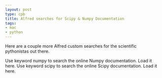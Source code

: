 ```yaml
---
layout: post
type: cpb
title: Alfred searches for Scipy & Numpy Documentation
tags:
- mac
- python
---
```

Here are a couple more Alfred custom searches for the scientific pythonistas out there.

Use keyword numpy to search the online Numpy documentation. Load it here.
Use keyword scipy to search the online Scipy documentation. Load it here.
